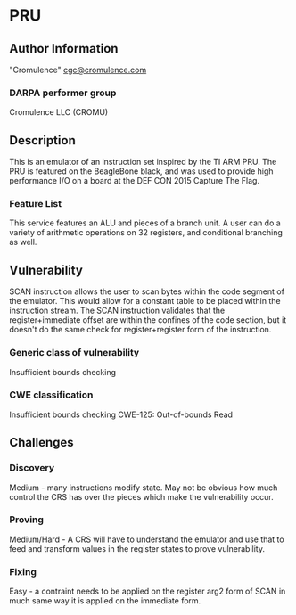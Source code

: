 # PRU

## Author Information

"Cromulence" <cgc@cromulence.com>

### DARPA performer group
Cromulence LLC (CROMU)

## Description

This is an emulator of an instruction set inspired by the TI ARM PRU. The PRU is featured on the BeagleBone black, and was used to provide high performance I/O on a board at the DEF CON 2015 Capture The Flag.

### Feature List

This service features an ALU and pieces of a branch unit. A user can do a variety of arithmetic operations on 32 registers, and conditional branching as well.

## Vulnerability

SCAN instruction allows the user to scan bytes within the code segment of the emulator. This would allow for a constant table to be placed within the instruction stream. The SCAN instruction validates that the register+immediate offset are within the confines of the code section, but it doesn't do the same check for register+register form of the instruction.

### Generic class of vulnerability
Insufficient bounds checking

### CWE classification
Insufficient bounds checking
CWE-125: Out-of-bounds Read

## Challenges
### Discovery
Medium - many instructions modify state. May not be obvious how much control the CRS has over the pieces which make the vulnerability occur.
### Proving
Medium/Hard - A CRS will have to understand the emulator and use that to feed and transform values in the register states to prove vulnerability.
### Fixing
Easy - a contraint needs to be applied on the register arg2 form of SCAN in much same way it is applied on the immediate form.
